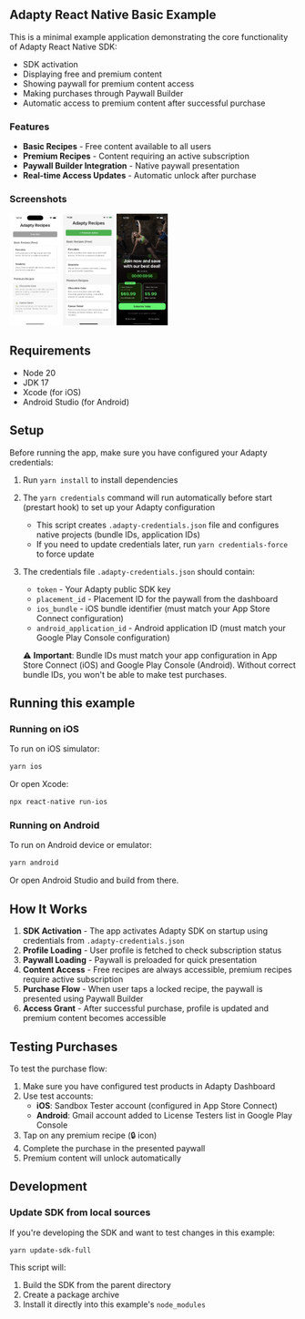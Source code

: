 ## Adapty React Native Basic Example

This is a minimal example application demonstrating the core functionality of Adapty React Native SDK:

- SDK activation
- Displaying free and premium content
- Showing paywall for premium content access
- Making purchases through Paywall Builder
- Automatic access to premium content after successful purchase

### Features

- **Basic Recipes** - Free content available to all users
- **Premium Recipes** - Content requiring an active subscription
- **Paywall Builder Integration** - Native paywall presentation
- **Real-time Access Updates** - Automatic unlock after purchase

### Screenshots

<p float="left">
  <img src="screenshots/main-screen.jpeg" width="90" alt="Main Screen - Free Plan" />
  <img src="screenshots/main-screen-premium.jpeg" width="90" alt="Main Screen - Premium Active" />
  <img src="screenshots/paywall-shown.jpeg" width="90" alt="Paywall" />
</p>

## Requirements

- Node 20
- JDK 17
- Xcode (for iOS)
- Android Studio (for Android)

## Setup

Before running the app, make sure you have configured your Adapty credentials:

1. Run `yarn install` to install dependencies
2. The `yarn credentials` command will run automatically before start (prestart hook) to set up your Adapty configuration
   - This script creates `.adapty-credentials.json` file and configures native projects (bundle IDs, application IDs)
   - If you need to update credentials later, run `yarn credentials-force` to force update
3. The credentials file `.adapty-credentials.json` should contain:
   - `token` - Your Adapty public SDK key
   - `placement_id` - Placement ID for the paywall from the dashboard
   - `ios_bundle` - iOS bundle identifier (must match your App Store Connect configuration)
   - `android_application_id` - Android application ID (must match your Google Play Console configuration)
   
   ⚠️ **Important**: Bundle IDs must match your app configuration in App Store Connect (iOS) and Google Play Console (Android). Without correct bundle IDs, you won't be able to make test purchases.

## Running this example

### Running on iOS

To run on iOS simulator:

```bash
yarn ios
```

Or open Xcode:

```bash
npx react-native run-ios
```

### Running on Android

To run on Android device or emulator:

```bash
yarn android
```

Or open Android Studio and build from there.

## How It Works

1. **SDK Activation** - The app activates Adapty SDK on startup using credentials from `.adapty-credentials.json`
2. **Profile Loading** - User profile is fetched to check subscription status
3. **Paywall Loading** - Paywall is preloaded for quick presentation
4. **Content Access** - Free recipes are always accessible, premium recipes require active subscription
5. **Purchase Flow** - When user taps a locked recipe, the paywall is presented using Paywall Builder
6. **Access Grant** - After successful purchase, profile is updated and premium content becomes accessible

## Testing Purchases

To test the purchase flow:

1. Make sure you have configured test products in Adapty Dashboard
2. Use test accounts:
   - **iOS**: Sandbox Tester account (configured in App Store Connect)
   - **Android**: Gmail account added to License Testers list in Google Play Console
3. Tap on any premium recipe (🔒 icon)
4. Complete the purchase in the presented paywall
5. Premium content will unlock automatically

## Development

### Update SDK from local sources

If you're developing the SDK and want to test changes in this example:

```bash
yarn update-sdk-full
```

This script will:
1. Build the SDK from the parent directory
2. Create a package archive
3. Install it directly into this example's `node_modules`
